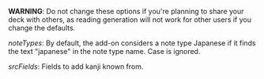 **WARNING**: Do not change these options if you're planning to share your deck
with others, as reading generation will not work for other users if you change
the defaults.

*noteTypes*: By default, the add-on considers a note type Japanese if it finds
the text "japanese" in the note type name. Case is ignored.

*srcFields*: Fields to add kanji known from.

